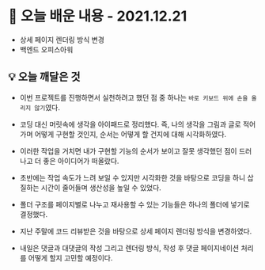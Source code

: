 # 📖 오늘 배운 내용 - 2021.12.21

- 상세 페이지 렌더링 방식 변경
- 백엔드 오피스아워

## 💡 오늘 깨달은 것

- 이번 프로젝트를 진행하면서 실천하려고 했던 점 중 하나는 `바로 키보드 위에 손을 올리지 않기`였다.

- 코딩 대신 머릿속에 생각을 아이패드로 정리했다. 즉, 나의 생각을 그림과 글로 적어가며 어떻게 구현할 것인지, 순서는 어떻게 할 건지에 대해 시각화하였다.

- 이러한 작업을 거치면 내가 구현할 기능의 순서가 보이고 잘못 생각했던 점이 드러나고 더 좋은 아이디어가 떠올랐다.
- 초반에는 작업 속도가 느려 보일 수 있지만 시각화한 것을 바탕으로 코딩을 하니 삽질하는 시간이 줄어들며 생산성을 높일 수 있었다.

- 폴더 구조를 페이지별로 나누고 재사용할 수 있는 기능들은 하나의 폴더에 넣기로 결정했다.

- 지난 주말에 코드 리뷰받은 것을 바탕으로 상세 페이지 렌더링 방식을 변경하였다.
- 내일은 댓글과 대댓글의 작성 그리고 렌더링 방식, 작성 후 댓글 페이지네이션 처리를 어떻게 할지 고민할 예정이다.
